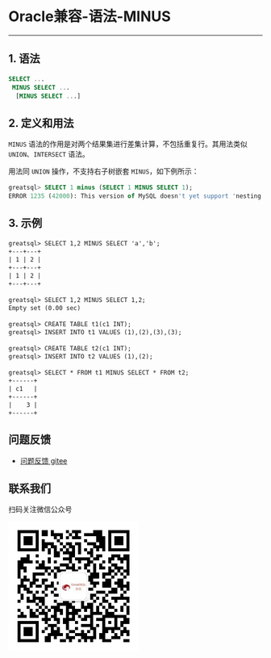 # Oracle兼容-语法-MINUS
---


## 1. 语法

```sql
SELECT ...
 MINUS SELECT ...
  [MINUS SELECT ...]
```

## 2. 定义和用法

`MINUS` 语法的作用是对两个结果集进行差集计算，不包括重复行。其用法类似 `UNION`、`INTERSECT` 语法。

用法同 `UNION` 操作，不支持右子树嵌套 `MINUS`，如下例所示：

```sql
greatsql> SELECT 1 minus (SELECT 1 MINUS SELECT 1);
ERROR 1235 (42000): This version of MySQL doesn't yet support 'nesting of unions at the right-hand side'
```

## 3. 示例

```
greatsql> SELECT 1,2 MINUS SELECT 'a','b';
+---+---+
| 1 | 2 |
+---+---+
| 1 | 2 |
+---+---+

greatsql> SELECT 1,2 MINUS SELECT 1,2;
Empty set (0.00 sec)

greatsql> CREATE TABLE t1(c1 INT);
greatsql> INSERT INTO t1 VALUES (1),(2),(3),(3);

greatsql> CREATE TABLE t2(c1 INT);
greatsql> INSERT INTO t2 VALUES (1),(2);

greatsql> SELECT * FROM t1 MINUS SELECT * FROM t2;
+------+
| c1   |
+------+
|    3 |
+------+
```



**问题反馈**
---
- [问题反馈 gitee](https://gitee.com/GreatSQL/GreatSQL-Manual/issues)


**联系我们**
---

扫码关注微信公众号

![greatsql-wx](../../greatsql-wx.jpg)
